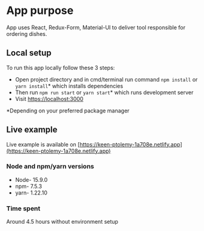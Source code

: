 # App purpose

App uses React, Redux-Form, Material-UI to deliver
tool responsible for ordering dishes.

## Local setup

To run this app locally follow these 3 steps:

- Open project directory and in cmd/terminal run command `npm install` or `yarn install`*
  which installs dependencies
- Then run `npm run start` or `yarn start`*
  which runs development server 
- Visit [https://localhost:3000](https://localhost:3000)

*Depending on your preferred package manager

## Live example

Live example is available on [https://keen-ptolemy-1a708e.netlify.app](https://keen-ptolemy-1a708e.netlify.app)

### Node and npm/yarn versions

- Node- 15.9.0
- npm- 7.5.3
- yarn- 1.22.10

### Time spent
Around 4.5 hours without environment setup
